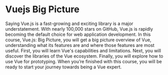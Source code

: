 # Vuejs Big Picture

Saying Vue.js is a fast-growing and exciting library is a major understatement. With nearly 100,000 stars on GitHub, Vue.js is rapidly becoming the default choice for web application development. In this course, Vue.js: Big Picture, you will get a big picture overview of Vue, understanding what its features are and where those features are most useful. First, you will learn Vue's capabilities and limitations. Next, you will discover the libraries of the Vue ecosystem. Finally, you will explore how to use Vue for prototyping. When you’re finished with this course, you will be ready to start your journey towards being a Vue expert.